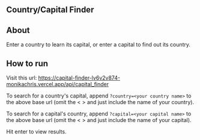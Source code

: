 ## Country/Capital Finder

## About

Enter a country to learn its capital, or enter a capital to find out its country.

## How to run

Visit this url: https://capital-finder-lv6v2v874-monikachris.vercel.app/api/capital_finder

To search for a country's capital, append `?country=<your country name>` to the above base url (omit the < > and just 
include the name of your country).

To search for a capital's country, append `?capital=<your capital name>` to the above base url (omit the < > and just 
include the name of your capital).

Hit enter to view results.